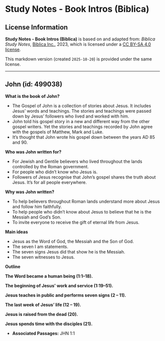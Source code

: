 # Study Notes - Book Intros (Biblica)

## License Information

**Study Notes - Book Intros (Biblica)** is based on and adapted from: _Biblica Study Notes_, [Biblica Inc.](https://www.biblica.com/), 2023, which is licensed under a [CC BY-SA 4.0 license](https://creativecommons.org/licenses/by-sa/4.0/legalcode.en).

This markdown version (created `2025-10-20`) is provided under the same license.



--------------------------------

## John (id: 499038)

**What is the book of John?**

* The Gospel of John is a collection of stories about Jesus. It includes Jesus’ words and teachings. The stories and teachings were passed down by Jesus’ followers who lived and worked with him.
* John told his gospel story in a new and different way from the other gospel writers. Yet the stories and teachings recorded by John agree with the gospels of Matthew, Mark and Luke.
* It’s thought that John wrote his gospel down between the years AD 85 and 90\.

**Who was John written for?**

* For Jewish and Gentile believers who lived throughout the lands controlled by the Roman government.
* For people who didn’t know who Jesus is.
* Followers of Jesus recognise that John’s gospel shares the truth about Jesus. It’s for all people everywhere.

**Why was John written?**

* To help believers throughout Roman lands understand more about Jesus and follow him faithfully.
* To help people who didn’t know about Jesus to believe that he is the Messiah and God’s Son.
* To invite everyone to receive the gift of eternal life from Jesus.

**Main ideas**

* Jesus as the Word of God, the Messiah and the Son of God.
* The seven I am statements.
* The seven signs Jesus did that show he is the Messiah.
* The seven witnesses to Jesus.

**Outline**

**The Word became a human being (1:1–18\).**

**The beginning of Jesus' work and service (1:19–51\).**

**Jesus teaches in public and performs seven signs (2 – 11\).**

**The last week of Jesus’ life (12 – 19\).**

**Jesus is raised from the dead (20\).**

**Jesus spends time with the disciples (21\).**

* **Associated Passages:** JHN 1:1

